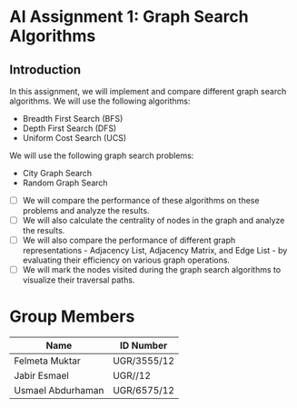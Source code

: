 # AI Assignment 1: Graph Search Algorithms

## Introduction
In this assignment, we will implement and compare different graph search algorithms. We will use the following algorithms:
- Breadth First Search (BFS)
- Depth First Search (DFS)
- Uniform Cost Search (UCS)


We will use the following graph search problems:
- City Graph Search
- Random Graph Search

- [ ] We will compare the performance of these algorithms on these problems and analyze the results.
- [ ] We will also calculate the centrality of nodes in the graph and analyze the results.
- [ ] We will also compare the performance of different graph representations - Adjacency List, Adjacency Matrix, and Edge List - by evaluating their efficiency on various graph operations.
- [ ] We will mark the nodes visited during the graph search algorithms to visualize their traversal paths.

# Group Members
| Name         | ID Number |
|--------------|-----------|
| Felmeta Muktar   | UGR/3555/12 |
| Jabir Esmael | UGR//12 |
| Usmael Abdurhaman | UGR/6575/12 |

